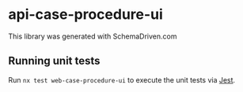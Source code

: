 
# api-case-procedure-ui

This library was generated with SchemaDriven.com

## Running unit tests

Run `nx test web-case-procedure-ui` to execute the unit tests via [Jest](https://jestjs.io).


